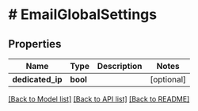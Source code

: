 # # EmailGlobalSettings

## Properties

Name | Type | Description | Notes
------------ | ------------- | ------------- | -------------
**dedicated_ip** | **bool** |  | [optional]

[[Back to Model list]](../../README.md#models) [[Back to API list]](../../README.md#endpoints) [[Back to README]](../../README.md)
